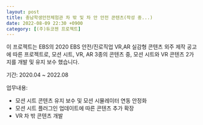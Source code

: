 ```yaml
---
layout: post
title: 충남학생안전체험관 차 밖 및 차 안 안전 콘텐츠(작성 중...)
date: 2022-08-09 22:30 +0900
category: [(주)듀코젠 프로젝트]
---
```


이 프로젝트는 EBS의 2020 EBS 안전/진로직업 VR,AR 실감형 콘텐츠 외주 제작 공고에 따른 프로젝트로, 모션 시트, VR, AR 3종의 콘텐츠 중, 모션 시트와 VR 콘텐츠 2가지를 개발 및 유지 보수 했습니다.

기간: 2020.04 ~ 2022.08

업무내용:

- 모션 시트 콘텐츠 유지 보수 및 모션 시뮬레이터 연동 안정화
- 모션 시트 플러그인 업데이트에 따른 콘텐츠 추가 확장
- VR 차 밖 콘텐츠 개발


